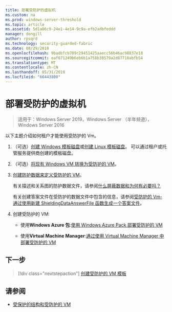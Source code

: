 ```yaml
---
title: 部署受防护的虚拟机
ms.custom: na
ms.prod: windows-server-threshold
ms.topic: article
ms.assetid: 5d1a06c9-24e1-4e14-9c9a-efb2adbfeddd
manager: dongill
author: rpsqrd
ms.technology: security-guarded-fabric
ms.date: 08/29/2018
ms.openlocfilehash: 9badbfcb709c29451425aaecc56b46ac98837e18
ms.sourcegitcommit: eaf071249b6eb6b1a758b38579a2d87710abfb54
ms.translationtype: MT
ms.contentlocale: zh-CN
ms.lasthandoff: 05/31/2019
ms.locfileid: "66443800"
---
```

# <a name="deploy-shielded-vms"></a>部署受防护的虚拟机


>适用于：Windows Server 2019，Windows Server （半年频道），Windows Server 2016

以下主题介绍如何租户才能使用受防护的 Vm。

1. （可选）[创建 Windows 模板磁盘](guarded-fabric-create-a-shielded-vm-template.md)或[创建 Linux 模板磁盘](guarded-fabric-create-a-linux-shielded-vm-template.md)。 可以通过租户或托管服务提供商创建的模板磁盘。 

2. （可选）[将现有 Windows VM 转换为受防护的 VM](guarded-fabric-vm-shielding-helper-vhd.md)。 

3. [创建防护数据来定义受防护的 VM](guarded-fabric-tenant-creates-shielding-data.md)。

    有关描述和关系图的防护数据文件，请参阅[什么屏蔽数据和为何有必要吗？](guarded-fabric-and-shielded-vms.md#what-is-shielding-data-and-why-is-it-necessary)
    
    有关创建答案文件在受防护的数据文件中包含的信息，请参阅[受防护的 Vm-通过使用新建 ShieldingDataAnswerFile 函数生成一个答案文件](guarded-fabric-sample-unattend-xml-file.md)。

4. 创建受防护的 VM:
 
    - 使用**Windows Azure 包**:[使用 Windows Azure Pack 部署受防护的 VM](guarded-fabric-shielded-vm-windows-azure-pack.md)

    - 使用**Virtual Machine Manager**:[通过使用 Virtual Machine Manager 中部署受防护的 VM](guarded-fabric-tenant-deploys-shielded-vm-using-vmm.md)

## <a name="next-step"></a>下一步

> [!div class="nextstepaction"]
> [创建受防护的 VM 模板](guarded-fabric-create-a-shielded-vm-template.md)

## <a name="see-also"></a>请参阅

- [受保护的结构和受防护的 VM](guarded-fabric-and-shielded-vms-top-node.md)
